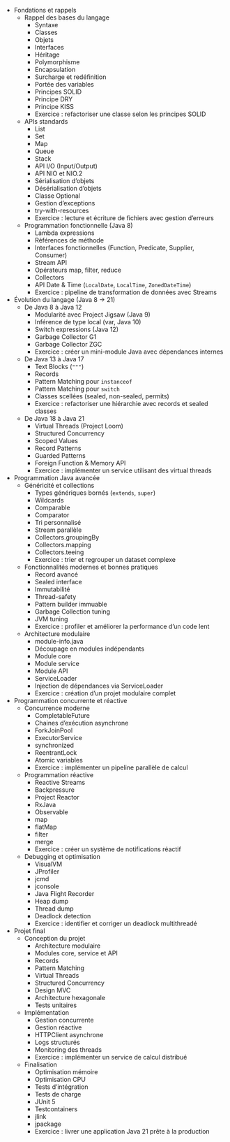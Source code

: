   - Fondations et rappels
    - Rappel des bases du langage
      - Syntaxe
      - Classes
      - Objets
      - Interfaces
      - Héritage
      - Polymorphisme
      - Encapsulation
      - Surcharge et redéfinition
      - Portée des variables
      - Principes SOLID
      - Principe DRY
      - Principe KISS
      - Exercice : refactoriser une classe selon les principes SOLID
    - APIs standards
      - List
      - Set
      - Map
      - Queue
      - Stack
      - API I/O (Input/Output)
      - API NIO et NIO.2
      - Sérialisation d’objets
      - Désérialisation d’objets
      - Classe Optional
      - Gestion d’exceptions
      - try-with-resources
      - Exercice : lecture et écriture de fichiers avec gestion d’erreurs
    - Programmation fonctionnelle (Java 8)
      - Lambda expressions
      - Références de méthode
      - Interfaces fonctionnelles (Function, Predicate, Supplier, Consumer)
      - Stream API
      - Opérateurs map, filter, reduce
      - Collectors
      - API Date & Time (`LocalDate`, `LocalTime`, `ZonedDateTime`)
      - Exercice : pipeline de transformation de données avec Streams
  - Évolution du langage (Java 8 → 21)
    - De Java 8 à Java 12
      - Modularité avec Project Jigsaw (Java 9)
      - Inférence de type local (var, Java 10)
      - Switch expressions (Java 12)
      - Garbage Collector G1
      - Garbage Collector ZGC
      - Exercice : créer un mini-module Java avec dépendances internes
    - De Java 13 à Java 17
      - Text Blocks (`"""`)
      - Records
      - Pattern Matching pour `instanceof`
      - Pattern Matching pour `switch`
      - Classes scellées (sealed, non-sealed, permits)
      - Exercice : refactoriser une hiérarchie avec records et sealed classes
    - De Java 18 à Java 21
      - Virtual Threads (Project Loom)
      - Structured Concurrency
      - Scoped Values
      - Record Patterns
      - Guarded Patterns
      - Foreign Function & Memory API
      - Exercice : implémenter un service utilisant des virtual threads
  - Programmation Java avancée
    - Généricité et collections
      - Types génériques bornés (`extends`, `super`)
      - Wildcards
      - Comparable
      - Comparator
      - Tri personnalisé
      - Stream parallèle
      - Collectors.groupingBy
      - Collectors.mapping
      - Collectors.teeing
      - Exercice : trier et regrouper un dataset complexe
    - Fonctionnalités modernes et bonnes pratiques
      - Record avancé
      - Sealed interface
      - Immutabilité
      - Thread-safety
      - Pattern builder immuable
      - Garbage Collection tuning
      - JVM tuning
      - Exercice : profiler et améliorer la performance d’un code lent
    - Architecture modulaire
      - module-info.java
      - Découpage en modules indépendants
      - Module core
      - Module service
      - Module API
      - ServiceLoader
      - Injection de dépendances via ServiceLoader
      - Exercice : création d’un projet modulaire complet
  - Programmation concurrente et réactive
    - Concurrence moderne
      - CompletableFuture
      - Chaines d’exécution asynchrone
      - ForkJoinPool
      - ExecutorService
      - synchronized
      - ReentrantLock
      - Atomic variables
      - Exercice : implémenter un pipeline parallèle de calcul
    - Programmation réactive
      - Reactive Streams
      - Backpressure
      - Project Reactor
      - RxJava
      - Observable
      - map
      - flatMap
      - filter
      - merge
      - Exercice : créer un système de notifications réactif
    - Debugging et optimisation
      - VisualVM
      - JProfiler
      - jcmd
      - jconsole
      - Java Flight Recorder
      - Heap dump
      - Thread dump
      - Deadlock detection
      - Exercice : identifier et corriger un deadlock multithreadé
  - Projet final
    - Conception du projet
      - Architecture modulaire
      - Modules core, service et API
      - Records
      - Pattern Matching
      - Virtual Threads
      - Structured Concurrency
      - Design MVC
      - Architecture hexagonale
      - Tests unitaires
    - Implémentation
      - Gestion concurrente
      - Gestion réactive
      - HTTPClient asynchrone
      - Logs structurés
      - Monitoring des threads
      - Exercice : implémenter un service de calcul distribué
    - Finalisation
      - Optimisation mémoire
      - Optimisation CPU
      - Tests d’intégration
      - Tests de charge
      - JUnit 5
      - Testcontainers
      - jlink
      - jpackage
      - Exercice : livrer une application Java 21 prête à la production
